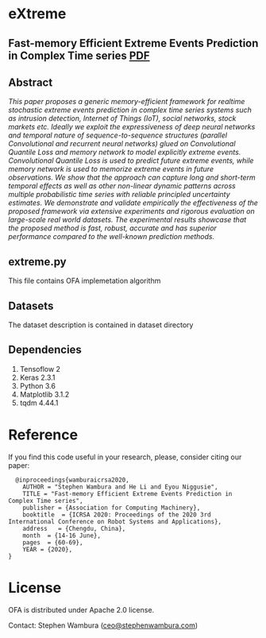 # eXtreme
## Fast-memory Efficient Extreme Events Prediction in Complex Time series [PDF](https://doi.org/10.1145/3402597.3402609 "Downdoald the paper from here")

## Abstract
_This paper proposes a generic memory-efficient framework for realtime stochastic extreme events prediction in complex time series systems such as intrusion detection, Internet of Things (IoT), social networks, stock markets etc. Ideally we exploit the expressiveness of deep neural networks and temporal nature of sequence-to-sequence structures (parallel Convolutional and recurrent neural networks) glued on Convolutional Quantile Loss and memory network to model explicitly extreme events. Convolutional Quantile Loss is used to predict future extreme events, while memory network is used to memorize extreme events in future observations. We show that the approach can capture long and short-term temporal effects as well as other non-linear dynamic patterns across multiple probabilistic time series with reliable principled uncertainty estimates. We demonstrate and validate empirically the effectiveness of the proposed framework via extensive experiments and rigorous evaluation on large-scale real world datasets. The experimental results showcase that the proposed method is fast, robust, accurate and has superior performance compared to the well-known prediction methods._

## extreme.py 
This file contains OFA implemetation algorithm 

## Datasets
The dataset description is contained in dataset directory

## Dependencies
1. Tensoflow 2
2. Keras 2.3.1
3. Python 3.6
4. Matplotlib 3.1.2
5. tqdm 4.44.1


# Reference
If you find this code useful in your research, please, consider citing our paper:

```
  @inproceedings{wamburaicrsa2020,
	AUTHOR = "Stephen Wambura and He Li and Eyou Niggusie", 
	TITLE = "Fast-memory Efficient Extreme Events Prediction in Complex Time series",
	publisher = {Association for Computing Machinery},
	booktitle  = {ICRSA 2020: Proceedings of the 2020 3rd International Conference on Robot Systems and Applications},
	address   = {Chengdu, China},
	month  = {14-16 June},
	pages  = {60-69},
	YEAR = {2020},
}
```
# License
OFA is distributed under Apache 2.0 license.

Contact: Stephen Wambura (ceo@stephenwambura.com)
